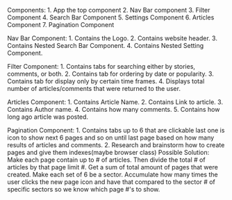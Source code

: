 Components:
    1. App the top component
    2. Nav Bar component
    3. Filter Component
    4. Search Bar Component
    5. Settings Component
    6. Articles Component
    7. Pagination Component

Nav Bar Component:
    1. Contains the Logo.
    2. Contains website header.
    3. Contains Nested Search Bar Component.
    4. Contains Nested Setting Component.

Filter Component:
    1. Contains tabs for searching either by stories, comments, or both.
    2. Contains tab for ordering by date or popularity.
    3. Contains tab for display only by certain time frames.
    4. Displays total number of articles/comments that were returned to the user.
    
Articles Component:
    1. Contains Article Name.
    2. Contains Link to article.
    3. Contains Author name.
    4. Contains how many comments.
    5. Contains how long ago article was posted.

Pagination Component:
    1. Contains tabs up to 6 that are clickable last one is icon to show next 6 pages and so on until last page based on how many results of articles and comments.
    2. Research and brainstorm how to create pages and give them indexes(maybe browser class)
    Possible Solution: Make each page contain up to # of articles. Then divide the total # of articles by that page limit #. Get a sum of total amount of pages that were created. Make each set of 6 be a sector. Accumulate how many times the user clicks the new page icon and have that compared to the sector # of specific sectors so we know which page #'s to show.


    